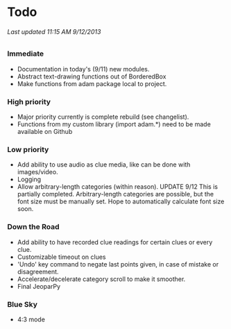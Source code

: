 # Todo #
###### Last updated 11:15 AM 9/12/2013 ######

### Immediate ###
* Documentation in today's (9/11) new modules. 
* Abstract text-drawing functions out of BorderedBox
* Make functions from adam package local to project.

### High priority ###
* Major priority currently is complete rebuild (see changelist).
* Functions from my custom library (import adam.*) need to be made available on Github

### Low priority ###
* Add ability to use audio as clue media, like can be done with images/video.
* Logging
* Allow arbitrary-length categories (within reason).
	UPDATE 9/12
	This is partially completed. Arbitrary-length categories are
	possible, but the font size must be manually set. Hope to
	automatically calculate font size soon.

### Down the Road ###
* Add ability to have recorded clue readings for certain clues or every clue.
* Customizable timeout on clues
* 'Undo' key command to negate last points given, in case of mistake or disagreement.
* Accelerate/decelerate category scroll to make it smoother.
* Final JeoparPy

### Blue Sky ###
* 4:3 mode
